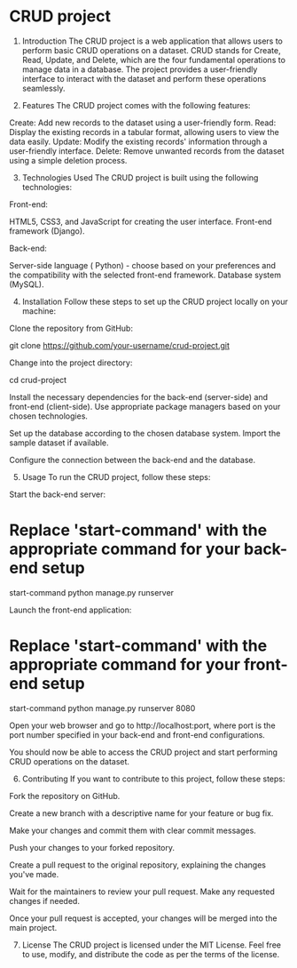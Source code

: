 
# CRUD project
1. Introduction
The CRUD project is a web application that allows users to perform basic CRUD operations on a dataset. CRUD stands for Create, Read, Update, and Delete, which are the four fundamental operations to manage data in a database. The project provides a user-friendly interface to interact with the dataset and perform these operations seamlessly.

2. Features
The CRUD project comes with the following features:

Create: Add new records to the dataset using a user-friendly form.
Read: Display the existing records in a tabular format, allowing users to view the data easily.
Update: Modify the existing records' information through a user-friendly interface.
Delete: Remove unwanted records from the dataset using a simple deletion process.

3. Technologies Used
The CRUD project is built using the following technologies:

Front-end:

HTML5, CSS3, and JavaScript for creating the user interface.
Front-end framework (Django).

Back-end:

Server-side language ( Python) - choose based on your preferences and the compatibility with the selected front-end framework.
Database system (MySQL).

4. Installation
Follow these steps to set up the CRUD project locally on your machine:

Clone the repository from GitHub:

git clone https://github.com/your-username/crud-project.git

Change into the project directory:

cd crud-project

Install the necessary dependencies for the back-end (server-side) and front-end (client-side). Use appropriate package managers based on your chosen technologies.

Set up the database according to the chosen database system. Import the sample dataset if available.

Configure the connection between the back-end and the database.

5. Usage
To run the CRUD project, follow these steps:

Start the back-end server:

# Replace 'start-command' with the appropriate command for your back-end setup
start-command
python manage.py runserver


Launch the front-end application:

# Replace 'start-command' with the appropriate command for your front-end setup
start-command
python manage.py runserver 8080


Open your web browser and go to http://localhost:port, where port is the port number specified in your back-end and front-end configurations.

You should now be able to access the CRUD project and start performing CRUD operations on the dataset.

6. Contributing
If you want to contribute to this project, follow these steps:

Fork the repository on GitHub.

Create a new branch with a descriptive name for your feature or bug fix.

Make your changes and commit them with clear commit messages.

Push your changes to your forked repository.

Create a pull request to the original repository, explaining the changes you've made.

Wait for the maintainers to review your pull request. Make any requested changes if needed.

Once your pull request is accepted, your changes will be merged into the main project.

7. License
The CRUD project is licensed under the MIT License. Feel free to use, modify, and distribute the code as per the terms of the license.








